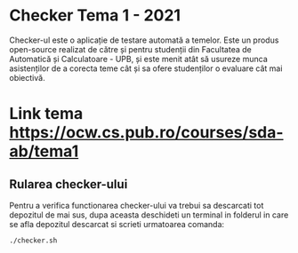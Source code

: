 # Checker Tema 1 - 2021
Checker-ul este o aplicație de testare automată a temelor. Este un produs open-source realizat de către și pentru studenții din Facultatea de Automatică și Calculatoare - UPB, și este menit atât să usureze munca asistenților de a corecta teme cât și sa ofere studenților o evaluare cât mai obiectivă.

# Link tema https://ocw.cs.pub.ro/courses/sda-ab/tema1

## Rularea checker-ului
Pentru a verifica functionarea checker-ului va trebui sa descarcati tot depozitul de mai sus, dupa aceasta deschideti un terminal in folderul in care se afla depozitul descarcat si scrieti urmatoarea comanda:
```shell
./checker.sh
````
